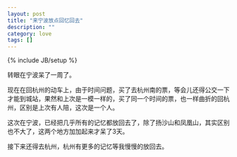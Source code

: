 ```yaml
---
layout: post
title: "来宁波放点回忆回去"
description: ""
category: love
tags: []
---
```

{% include JB/setup %}

转眼在宁波呆了一周了。

现在在回杭州的动车上，由于时间问题，买了去杭州南的票，等会儿还得公交一下才能到城站，果然和上次是一模一样的，买了同一个时间的票，也一样曲折的回杭州，区别是上次有人陪，这次是一个人。

这次在宁波，已经把几乎所有的记忆都放回去了，除了扬沙山和凤凰山，其实区别也不大了，这两个地方加加起来才呆了3天。

接下来还得去杭州，杭州有更多的记忆等我慢慢的放回去。